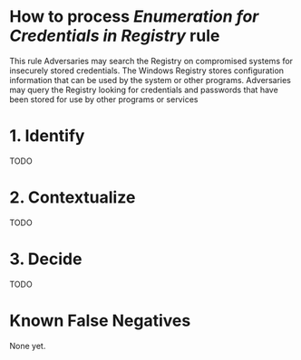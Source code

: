 # How to process *Enumeration for Credentials in Registry* rule
This rule Adversaries may search the Registry on compromised systems for insecurely stored credentials.
The Windows Registry stores configuration information that can be used by the system or other programs.
Adversaries may query the Registry looking for credentials and passwords that have been stored for use by other programs or services

# 1. Identify
TODO

# 2. Contextualize
TODO

# 3. Decide
TODO

# Known False Negatives
None yet.
